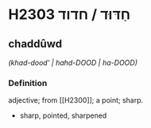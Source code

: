 # H2303 חַדּוּד / חדוד

## chaddûwd

_(khad-dood' | hahd-DOOD | ha-DOOD)_

### Definition

adjective; from [[H2300]]; a point; sharp.

- sharp, pointed, sharpened
